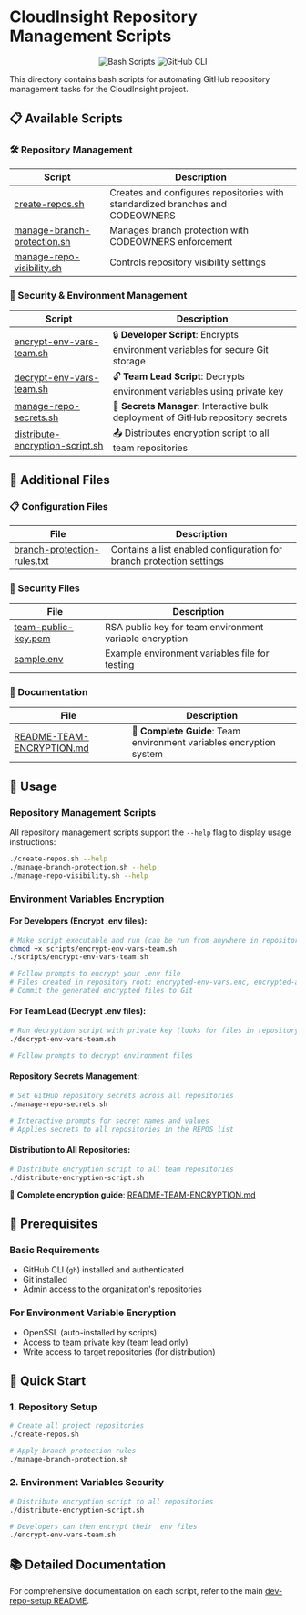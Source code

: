 # CloudInsight Repository Management Scripts

<div align="center">

![Bash Scripts](https://img.shields.io/badge/Bash-Scripts-4EAA25?style=for-the-badge&logo=gnu-bash)
![GitHub CLI](https://img.shields.io/badge/GitHub-CLI-181717?style=for-the-badge&logo=github)

</div>

This directory contains bash scripts for automating GitHub repository management tasks for the CloudInsight project.

## 📋 Available Scripts

### 🛠️ Repository Management

| Script                                                       | Description                                                                   |
| ------------------------------------------------------------ | ----------------------------------------------------------------------------- |
| [create-repos.sh](./create-repos.sh)                         | Creates and configures repositories with standardized branches and CODEOWNERS |
| [manage-branch-protection.sh](./manage-branch-protection.sh) | Manages branch protection with CODEOWNERS enforcement                         |
| [manage-repo-visibility.sh](./manage-repo-visibility.sh)     | Controls repository visibility settings                                       |

### 🔐 Security & Environment Management

| Script                                                               | Description                                                                      |
| -------------------------------------------------------------------- | -------------------------------------------------------------------------------- |
| [encrypt-env-vars-team.sh](./encrypt-env-vars-team.sh)               | 🔒 **Developer Script**: Encrypts environment variables for secure Git storage   |
| [decrypt-env-vars-team.sh](./decrypt-env-vars-team.sh)               | 🔓 **Team Lead Script**: Decrypts environment variables using private key        |
| [manage-repo-secrets.sh](./manage-repo-secrets.sh)                   | 🔑 **Secrets Manager**: Interactive bulk deployment of GitHub repository secrets |
| [distribute-encryption-script.sh](./distribute-encryption-script.sh) | 📤 Distributes encryption script to all team repositories                        |

## 📑 Additional Files

### 📋 Configuration Files

| File                                                         | Description                                                          |
| ------------------------------------------------------------ | -------------------------------------------------------------------- |
| [branch-protection-rules.txt](./branch-protection-rules.txt) | Contains a list enabled configuration for branch protection settings |

### 🔐 Security Files

| File                                         | Description                                             |
| -------------------------------------------- | ------------------------------------------------------- |
| [team-public-key.pem](./team-public-key.pem) | RSA public key for team environment variable encryption |
| [sample.env](./sample.env)                   | Example environment variables file for testing          |

### 📖 Documentation

| File                                                     | Description                                                         |
| -------------------------------------------------------- | ------------------------------------------------------------------- |
| [README-TEAM-ENCRYPTION.md](./README-TEAM-ENCRYPTION.md) | 📘 **Complete Guide**: Team environment variables encryption system |

## 🔧 Usage

### Repository Management Scripts

All repository management scripts support the `--help` flag to display usage instructions:

```bash
./create-repos.sh --help
./manage-branch-protection.sh --help
./manage-repo-visibility.sh --help
```

### Environment Variables Encryption

#### For Developers (Encrypt .env files):

```bash
# Make script executable and run (can be run from anywhere in repository)
chmod +x scripts/encrypt-env-vars-team.sh
./scripts/encrypt-env-vars-team.sh

# Follow prompts to encrypt your .env file
# Files created in repository root: encrypted-env-vars.enc, encrypted-aes-key.enc, encrypted-env-vars.meta
# Commit the generated encrypted files to Git
```

#### For Team Lead (Decrypt .env files):

```bash
# Run decryption script with private key (looks for files in repository root)
./decrypt-env-vars-team.sh

# Follow prompts to decrypt environment files
```

#### Repository Secrets Management:

```bash
# Set GitHub repository secrets across all repositories
./manage-repo-secrets.sh

# Interactive prompts for secret names and values
# Applies secrets to all repositories in the REPOS list
```

#### Distribution to All Repositories:

```bash
# Distribute encryption script to all team repositories
./distribute-encryption-script.sh
```

📖 **Complete encryption guide**: [README-TEAM-ENCRYPTION.md](./README-TEAM-ENCRYPTION.md)

## 🔑 Prerequisites

### Basic Requirements

- GitHub CLI (`gh`) installed and authenticated
- Git installed
- Admin access to the organization's repositories

### For Environment Variable Encryption

- OpenSSL (auto-installed by scripts)
- Access to team private key (team lead only)
- Write access to target repositories (for distribution)

## 🚀 Quick Start

### 1. Repository Setup

```bash
# Create all project repositories
./create-repos.sh

# Apply branch protection rules
./manage-branch-protection.sh
```

### 2. Environment Variables Security

```bash
# Distribute encryption script to all repositories
./distribute-encryption-script.sh

# Developers can then encrypt their .env files
./encrypt-env-vars-team.sh
```

## 📚 Detailed Documentation

For comprehensive documentation on each script, refer to the main [dev-repo-setup README](../README.md).
